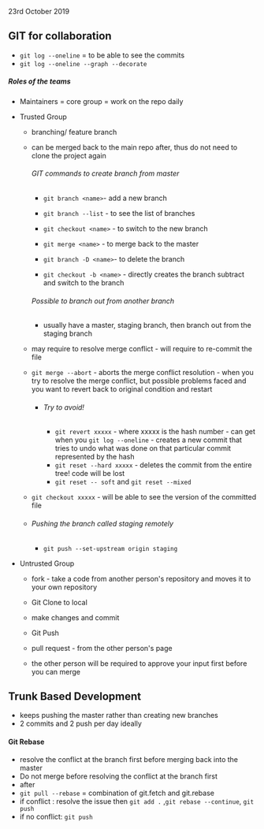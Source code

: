 23rd October 2019

## GIT for collaboration

- `git log --oneline` = to be able to see the commits
- `git log --oneline --graph --decorate`



##### Roles of the teams

- Maintainers =  core  group = work on the repo daily

- Trusted Group 

  - branching/ feature branch

  - can be merged back to the main repo after, thus do not need to clone the project again 

    

    ###### GIT commands to create branch from master 

    - `git branch <name>`- add a new branch

    - `git branch --list` - to see the list of branches
    - `git checkout <name>` - to switch to the new branch 
    - `git merge <name>` - to merge back to the master 
    - `git branch -D <name>`- to delete the branch
    - `git checkout -b <name>` - directly creates the branch subtract and switch to the branch

    

    ###### Possible to branch out from another branch

    - usually have a master, staging branch, then branch out from the staging branch 

      

  - may require to resolve merge conflict - will require to re-commit the file 

  - `git merge --abort` - aborts the merge conflict resolution - when you try to resolve the merge conflict, but possible problems faced and you want to revert back to original condition and restart

    - ###### Try to avoid!

      - `git revert xxxxx` - where xxxxx is the hash number - can get when you `git log --oneline` - creates a new commit that tries to undo what was done on that particular commit represented by the hash
      - `git reset --hard xxxxx` - deletes the commit from the entire tree! code will be lost 
      - `git reset -- soft` and `git reset --mixed`

  - `git checkout xxxxx` - will be able to see the version of the committed file

  

  - ###### Pushing the branch called staging remotely

    - `git push --set-upstream origin staging`

      

- Untrusted Group 

  - fork - take a code from another person's repository and moves it to your own repository

  - Git Clone to local

  - make changes and commit

  - Git Push

  - pull request - from the other person's page

  - the other person will be required to approve your input first before you can merge

    



## Trunk Based Development

- keeps pushing the master rather than creating new branches
- 2 commits and 2 push per day ideally



#### Git Rebase

- resolve the conflict at the branch first before merging back into the master
- Do not merge before resolving the conflict at the branch first 
- after 
- `git pull --rebase` = combination of git.fetch and git.rebase
- if conflict : resolve the issue then `git add .` ,`git rebase --continue`, `git push`
- if no conflict: `git push`

